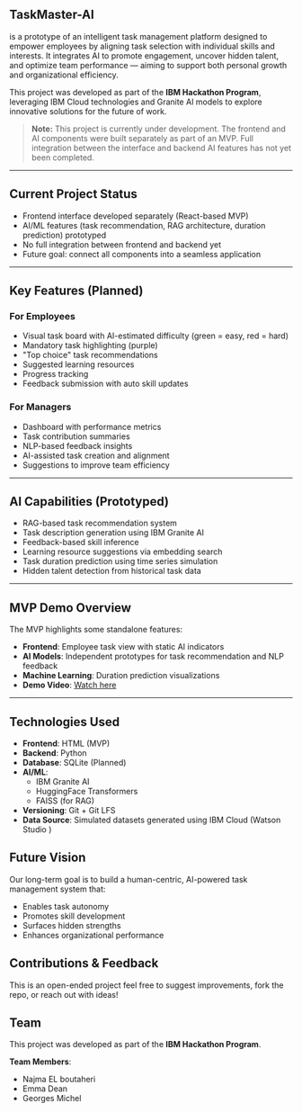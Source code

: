 ## **TaskMaster-AI** 

is a prototype of an intelligent task management platform designed to empower employees by aligning task selection with individual skills and interests. It integrates AI to promote engagement, uncover hidden talent, and optimize team performance — aiming to support both personal growth and organizational efficiency.

This project was developed as part of the **IBM Hackathon Program**, leveraging IBM Cloud technologies and Granite AI models to explore innovative solutions for the future of work.

> **Note:** This project is currently under development. The frontend and AI components were built separately as part of an MVP. Full integration between the interface and backend AI features has not yet been completed.

---

## Current Project Status

-  Frontend interface developed separately (React-based MVP)
-  AI/ML features (task recommendation, RAG architecture, duration prediction) prototyped
-  No full integration between frontend and backend yet
-  Future goal: connect all components into a seamless application

---

## Key Features (Planned)

### For Employees
- Visual task board with AI-estimated difficulty (green = easy, red = hard)
- Mandatory task highlighting (purple)
- "Top choice" task recommendations
- Suggested learning resources
- Progress tracking
- Feedback submission with auto skill updates

### For Managers
- Dashboard with performance metrics
- Task contribution summaries
- NLP-based feedback insights
- AI-assisted task creation and alignment
- Suggestions to improve team efficiency

---

## AI Capabilities (Prototyped)

- RAG-based task recommendation system
- Task description generation using IBM Granite AI
- Feedback-based skill inference
- Learning resource suggestions via embedding search
- Task duration prediction using time series simulation
- Hidden talent detection from historical task data

---

## MVP Demo Overview

The MVP highlights some standalone features:

- **Frontend**: Employee task view with static AI indicators
- **AI Models**: Independent prototypes for task recommendation and NLP feedback
- **Machine Learning**: Duration prediction visualizations
- **Demo Video**: [Watch here](https://www.youtube.com/watch?v=sJq-1khWvOI)

---

## Technologies Used

- **Frontend**: HTML (MVP)
- **Backend**: Python 
- **Database**: SQLite (Planned)
- **AI/ML**:
  - IBM Granite AI
  - HuggingFace Transformers
  - FAISS (for RAG)
- **Versioning**: Git + Git LFS
- **Data Source**: Simulated datasets generated using IBM Cloud (Watson Studio )

##  Future Vision

Our long-term goal is to build a human-centric, AI-powered task management system that:
- Enables task autonomy
- Promotes skill development
- Surfaces hidden strengths
- Enhances organizational performance

## Contributions & Feedback

This is an open-ended project feel free to suggest improvements, fork the repo, or reach out with ideas!

## Team

This project was developed as part of the **IBM Hackathon Program**.

**Team Members**:
- Najma EL boutaheri
- Emma Dean  
- Georges Michel




